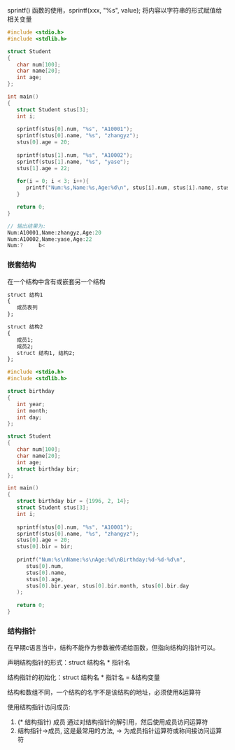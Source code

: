 
sprintf() 函数的使用，sprintf(xxx, "%s", value); 将内容以字符串的形式赋值给相关变量

```c
#include <stdio.h>
#include <stdlib.h>

struct Student
{
   char num[100];
   char name[20];
   int age;
};

int main()
{
   struct Student stus[3];
   int i;
   
   sprintf(stus[0].num, "%s", "A10001");
   sprintf(stus[0].name, "%s", "zhangyz");
   stus[0].age = 20;
   
   sprintf(stus[1].num, "%s", "A10002");
   sprintf(stus[1].name, "%s", "yase");
   stus[1].age = 22;
   
   for(i = 0; i < 3; i++){
      printf("Num:%s,Name:%s,Age:%d\n", stus[i].num, stus[i].name, stus[i].age);
   }

   return 0;
}

// 输出结果为:
Num:A10001,Name:zhangyz,Age:20
Num:A10002,Name:yase,Age:22
Num:?     b<
```

### 嵌套结构

在一个结构中含有或嵌套另一个结构

```txt
struct 结构1
{
   成员表列
};

struct 结构2
{
   成员1;
   成员2;
   struct 结构1, 结构2;
};
```

```c
#include <stdio.h>
#include <stdlib.h>

struct birthday
{
   int year;
   int month;
   int day;
};

struct Student
{
   char num[100];
   char name[20];
   int age;
   struct birthday bir;
};

int main()
{
   struct birthday bir = {1996, 2, 14};
   struct Student stus[3];
   int i;
   
   sprintf(stus[0].num, "%s", "A10001");
   sprintf(stus[0].name, "%s", "zhangyz");
   stus[0].age = 20;
   stus[0].bir = bir;
   
   printf("Num:%s\nName:%s\nAge:%d\nBirthday:%d-%d-%d\n", 
      stus[0].num, 
      stus[0].name, 
      stus[0].age, 
      stus[0].bir.year, stus[0].bir.month, stus[0].bir.day
   );
   
   return 0;
}
```

### 结构指针

在早期c语言当中，结构不能作为参数被传递给函数，但指向结构的指针可以。

声明结构指针的形式：struct 结构名 * 指针名

结构指针的初始化：struct 结构名 * 指针名 = &结构变量

结构和数组不同，一个结构的名字不是该结构的地址，必须使用&运算符

使用结构指针访问成员:
1) (* 结构指针) 成员 通过对结构指针的解引用，然后使用成员访问运算符
2) 结构指针->成员, 这是最常用的方法, -> 为成员指针运算符或称间接访问运算符


